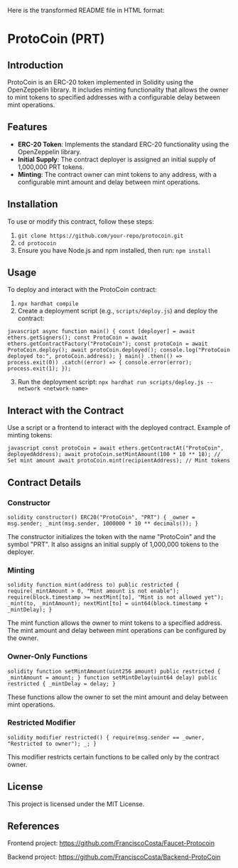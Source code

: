 Here is the transformed README file in HTML format:

<h1>ProtoCoin (PRT)</h1> <h2>Introduction</h2> <p>ProtoCoin is an ERC-20 token implemented in Solidity using the OpenZeppelin library. It includes minting functionality that allows the owner to mint tokens to specified addresses with a configurable delay between mint operations.</p> <h2>Features</h2> <ul> <li><strong>ERC-20 Token</strong>: Implements the standard ERC-20 functionality using the OpenZeppelin library.</li> <li><strong>Initial Supply</strong>: The contract deployer is assigned an initial supply of 1,000,000 PRT tokens.</li> <li><strong>Minting</strong>: The contract owner can mint tokens to any address, with a configurable mint amount and delay between mint operations.</li> </ul> <h2>Installation</h2> <p>To use or modify this contract, follow these steps:</p> <ol> <li><code>git clone https://github.com/your-repo/protocoin.git</code></li> <li><code>cd protocoin</code></li> <li>Ensure you have Node.js and npm installed, then run: <code>npm install</code></li> </ol> <h2>Usage</h2> <p>To deploy and interact with the ProtoCoin contract:</p> <ol> <li><code>npx hardhat compile</code></li> <li>Create a deployment script (e.g., <code>scripts/deploy.js</code>) and deploy the contract:</li> </ol> <pre><code>javascript async function main() { const [deployer] = await ethers.getSigners(); const ProtoCoin = await ethers.getContractFactory("ProtoCoin"); const protoCoin = await ProtoCoin.deploy(); await protoCoin.deployed(); console.log("ProtoCoin deployed to:", protoCoin.address); } main() .then(() => process.exit(0)) .catch((error) => { console.error(error); process.exit(1); }); </code></pre> <ol start="3"> <li>Run the deployment script: <code>npx hardhat run scripts/deploy.js --network &lt;network-name&gt;</code></li> </ol> <h2>Interact with the Contract</h2> <p>Use a script or a frontend to interact with the deployed contract. Example of minting tokens:</p> <pre><code>javascript const protoCoin = await ethers.getContractAt("ProtoCoin", deployedAddress); await protoCoin.setMintAmount(100 * 10 ** 18); // Set mint amount await protoCoin.mint(recipientAddress); // Mint tokens </code></pre> <h2>Contract Details</h2> <h3>Constructor</h3> <pre><code>solidity constructor() ERC20("ProtoCoin", "PRT") { _owner = msg.sender; _mint(msg.sender, 1000000 * 10 ** decimals()); } </code></pre> <p>The constructor initializes the token with the name "ProtoCoin" and the symbol "PRT". It also assigns an initial supply of 1,000,000 tokens to the deployer.</p> <h3>Minting</h3> <pre><code>solidity function mint(address to) public restricted { require(_mintAmount > 0, "Mint amount is not enable"); require(block.timestamp >= nextMint[to], "Mint is not allowed yet"); _mint(to, _mintAmount); nextMint[to] = uint64(block.timestamp + _mintDelay); } </code></pre> <p>The mint function allows the owner to mint tokens to a specified address. The mint amount and delay between mint operations can be configured by the owner.</p> <h3>Owner-Only Functions</h3> <pre><code>solidity function setMintAmount(uint256 amount) public restricted { _mintAmount = amount; } function setMintDelay(uint64 delay) public restricted { _mintDelay = delay; } </code></pre> <p>These functions allow the owner to set the mint amount and delay between mint operations.</p> <h3>Restricted Modifier</h3> <pre><code>solidity modifier restricted() { require(msg.sender == _owner, "Restricted to owner"); _; } </code></pre> <p>This modifier restricts certain functions to be called only by the contract owner.</p> <h2>License</h2> <p>This project is licensed under the MIT License.</p>
<h2>References</h2>
<p>Frontend project: <a href="https://github.com/FranciscoCosta/Faucet-Protocoin">https://github.com/FranciscoCosta/Faucet-Protocoin</a></p>
<p>Backend project: <a href="https://github.com/FranciscoCosta/Backend-ProtoCoin">https://github.com/FranciscoCosta/Backend-ProtoCoin</a></p>
